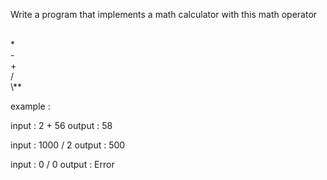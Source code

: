 Write a program that implements a math calculator with this math operator 

<br>
* <br>
- <br>
+ <br>
/ <br>
\** 
<br>


example :

input :  2 + 56
output : 58


input : 1000 / 2
output : 500



input : 0 / 0
output : Error
